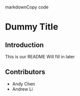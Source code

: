 markdownCopy code
# Dummy Title

## Introduction
This is our README
Will fill in later

## Contributors
- Andy Chen
- Andrew Li